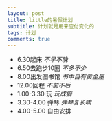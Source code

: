 ```yaml
---
layout: post
title: little的暑假计划
subtitle: 计划就是用来应付变化的
tags: 计划
comments: true
---
```

- 6.30起床 _不早不晚_
- 6.50去跑步10圈 _不多不少_
- 8.00出发图书馆 _书中自有黄金屋_
- 12.00回程 _不前不后_
- 1.00-3.30 玩 _玩成癖_
- 3.30-4.00 弹琴 _弹琴复长啸_
- 4.00-5.00 自由安排
